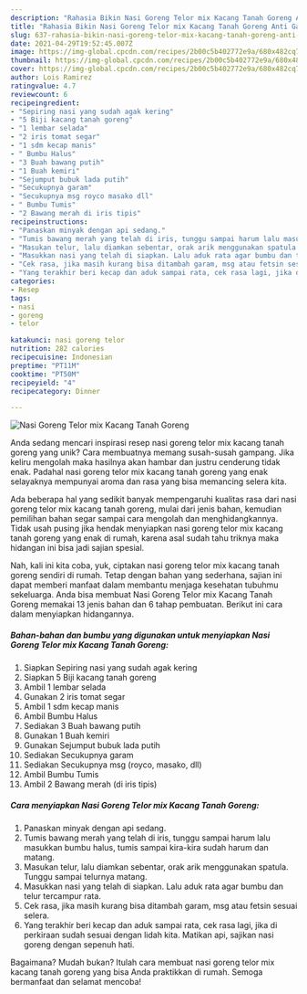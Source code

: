 ```yaml
---
description: "Rahasia Bikin Nasi Goreng Telor mix Kacang Tanah Goreng Anti Gagal"
title: "Rahasia Bikin Nasi Goreng Telor mix Kacang Tanah Goreng Anti Gagal"
slug: 637-rahasia-bikin-nasi-goreng-telor-mix-kacang-tanah-goreng-anti-gagal
date: 2021-04-29T19:52:45.007Z
image: https://img-global.cpcdn.com/recipes/2b00c5b402772e9a/680x482cq70/nasi-goreng-telor-mix-kacang-tanah-goreng-foto-resep-utama.jpg
thumbnail: https://img-global.cpcdn.com/recipes/2b00c5b402772e9a/680x482cq70/nasi-goreng-telor-mix-kacang-tanah-goreng-foto-resep-utama.jpg
cover: https://img-global.cpcdn.com/recipes/2b00c5b402772e9a/680x482cq70/nasi-goreng-telor-mix-kacang-tanah-goreng-foto-resep-utama.jpg
author: Lois Ramirez
ratingvalue: 4.7
reviewcount: 6
recipeingredient:
- "Sepiring nasi yang sudah agak kering"
- "5 Biji kacang tanah goreng"
- "1 lembar selada"
- "2 iris tomat segar"
- "1 sdm kecap manis"
- " Bumbu Halus"
- "3 Buah bawang putih"
- "1 Buah kemiri"
- "Sejumput bubuk lada putih"
- "Secukupnya garam"
- "Secukupnya msg royco masako dll"
- " Bumbu Tumis"
- "2 Bawang merah di iris tipis"
recipeinstructions:
- "Panaskan minyak dengan api sedang."
- "Tumis bawang merah yang telah di iris, tunggu sampai harum lalu masukkan bumbu halus, tumis sampai kira-kira sudah harum dan matang."
- "Masukan telur, lalu diamkan sebentar, orak arik menggunakan spatula. Tunggu sampai telurnya matang."
- "Masukkan nasi yang telah di siapkan. Lalu aduk rata agar bumbu dan telur tercampur rata."
- "Cek rasa, jika masih kurang bisa ditambah garam, msg atau fetsin sesuai selera."
- "Yang terakhir beri kecap dan aduk sampai rata, cek rasa lagi, jika di perkiraan sudah sesuai dengan lidah kita. Matikan api, sajikan nasi goreng dengan sepenuh hati."
categories:
- Resep
tags:
- nasi
- goreng
- telor

katakunci: nasi goreng telor 
nutrition: 282 calories
recipecuisine: Indonesian
preptime: "PT11M"
cooktime: "PT50M"
recipeyield: "4"
recipecategory: Dinner

---
```



![Nasi Goreng Telor mix Kacang Tanah Goreng](https://img-global.cpcdn.com/recipes/2b00c5b402772e9a/680x482cq70/nasi-goreng-telor-mix-kacang-tanah-goreng-foto-resep-utama.jpg)

Anda sedang mencari inspirasi resep nasi goreng telor mix kacang tanah goreng yang unik? Cara membuatnya memang susah-susah gampang. Jika keliru mengolah maka hasilnya akan hambar dan justru cenderung tidak enak. Padahal nasi goreng telor mix kacang tanah goreng yang enak selayaknya mempunyai aroma dan rasa yang bisa memancing selera kita.



Ada beberapa hal yang sedikit banyak mempengaruhi kualitas rasa dari nasi goreng telor mix kacang tanah goreng, mulai dari jenis bahan, kemudian pemilihan bahan segar sampai cara mengolah dan menghidangkannya. Tidak usah pusing jika hendak menyiapkan nasi goreng telor mix kacang tanah goreng yang enak di rumah, karena asal sudah tahu triknya maka hidangan ini bisa jadi sajian spesial.


Nah, kali ini kita coba, yuk, ciptakan nasi goreng telor mix kacang tanah goreng sendiri di rumah. Tetap dengan bahan yang sederhana, sajian ini dapat memberi manfaat dalam membantu menjaga kesehatan tubuhmu sekeluarga. Anda bisa membuat Nasi Goreng Telor mix Kacang Tanah Goreng memakai 13 jenis bahan dan 6 tahap pembuatan. Berikut ini cara dalam menyiapkan hidangannya.

<!--inarticleads1-->

##### Bahan-bahan dan bumbu yang digunakan untuk menyiapkan Nasi Goreng Telor mix Kacang Tanah Goreng:

1. Siapkan Sepiring nasi yang sudah agak kering
1. Siapkan 5 Biji kacang tanah goreng
1. Ambil 1 lembar selada
1. Gunakan 2 iris tomat segar
1. Ambil 1 sdm kecap manis
1. Ambil  Bumbu Halus
1. Sediakan 3 Buah bawang putih
1. Gunakan 1 Buah kemiri
1. Gunakan Sejumput bubuk lada putih
1. Sediakan Secukupnya garam
1. Sediakan Secukupnya msg (royco, masako, dll)
1. Ambil  Bumbu Tumis
1. Ambil 2 Bawang merah (di iris tipis)




<!--inarticleads2-->

##### Cara menyiapkan Nasi Goreng Telor mix Kacang Tanah Goreng:

1. Panaskan minyak dengan api sedang.
1. Tumis bawang merah yang telah di iris, tunggu sampai harum lalu masukkan bumbu halus, tumis sampai kira-kira sudah harum dan matang.
1. Masukan telur, lalu diamkan sebentar, orak arik menggunakan spatula. Tunggu sampai telurnya matang.
1. Masukkan nasi yang telah di siapkan. Lalu aduk rata agar bumbu dan telur tercampur rata.
1. Cek rasa, jika masih kurang bisa ditambah garam, msg atau fetsin sesuai selera.
1. Yang terakhir beri kecap dan aduk sampai rata, cek rasa lagi, jika di perkiraan sudah sesuai dengan lidah kita. Matikan api, sajikan nasi goreng dengan sepenuh hati.




Bagaimana? Mudah bukan? Itulah cara membuat nasi goreng telor mix kacang tanah goreng yang bisa Anda praktikkan di rumah. Semoga bermanfaat dan selamat mencoba!
